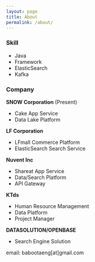 ```yaml
---
layout: page
title: About
permalink: /about/
---
```



### Skill
 - Java
 - Framework
 - ElasticSearch
 - Kafka

### Company

 **SNOW Corporation** (Present)
  - Cake App Service
  - Data Lake Platform 
  
 **LF Corporation**
  - LFmall Commerce Platform
  - ElasticSearch Search Service 
 
 **Nuvent Inc** 
  - Shareat App Service  
  - Data/Search Platform
  - API Gateway

 **KTds**
  - Human Resource Management 
  - Data Platform 
  - Project Manager
 
 **DATASOLUTION/OPENBASE**
  - Search Engine Solution


email: babootaeng[at]gmail.com
